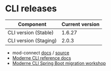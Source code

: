 # CLI releases

| Component             | Current version |
| --------------------- | --------------- |
| CLI version (Stable)  | 1.6.27          |
| CLI version (Staging) | 2.0.3          |

* mod-connect [docs](https://moderneinc.github.io/mod-connect/) / [source](https://github.com/moderneinc/mod-connect)
* [Moderne CLI reference docs](../user-documentation/references/cli-reference.md)
* [Moderne CLI Spring Boot migration workshop](../user-documentation/workshops/spring-boot-migration-workshop/)
